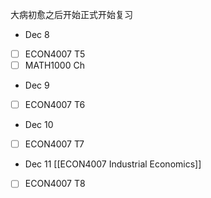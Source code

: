 大病初愈之后开始正式开始复习

- Dec 8
- [ ] ECON4007 T5
- [ ] MATH1000 Ch 

- Dec 9
- [ ] ECON4007 T6


- Dec 10
- [ ] ECON4007 T7

- Dec 11 [[ECON4007 Industrial Economics]]
- [ ] ECON4007 T8